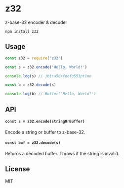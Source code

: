 # z32

z-base-32 encoder & decoder

```
npm install z32
```

## Usage

```js
const z32 = require('z32')

const s = z32.encode('Hello, World!')

console.log(s) // jb1sa5dxfoofq551pt1nn

const b = z32.decode(s)

console.log(b) // Buffer('Hello, World!')
```

## API

#### `const s = z32.encode(stringOrBuffer)`

Encode a string or buffer to z-base-32.

#### `const buf = z32.decode(s)`

Returns a decoded buffer. Throws if the string is invalid.

## License

MIT
